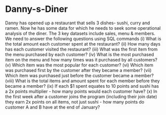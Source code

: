 # Danny-s-Diner
Danny has opened up a restaurant that sells 3 dishes- sushi, curry and ramen. Now he has some data for which he needs to seek some operational analysis of the diner. The 3 key datasets include sales, menu &amp; members.
We need to answer the following questions using SQL commands
(i) What is the total amount each customer spent at the restaurant?
(ii) How many days has each customer visited the restaurant?
(iii) What was the first item from the menu purchased by each customer?
(iv) What is the most purchased item on the menu and how many times was it purchased by all customers?
(v) Which item was the most popular for each customer?
(vi) Which item was purchased first by the customer after they became a member?
(vii) Which item was purchased just before the customer became a member?
(viii) What is the total items and amount spent for each member before they became a member?
(ix) If each $1 spent equates to 10 points and sushi has a 2x points multiplier - how many points would each customer have?
(x) In the first week after a customer joins the program (including their join date) they earn 2x points on all items, not just sushi - how many points do customer A and B have at the end of January?
